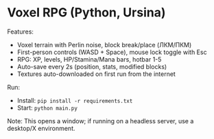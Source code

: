 # Voxel RPG (Python, Ursina)

Features:
- Voxel terrain with Perlin noise, block break/place (ЛКМ/ПКМ)
- First-person controls (WASD + Space), mouse lock toggle with Esc
- RPG: XP, levels, HP/Stamina/Mana bars, hotbar 1-5
- Auto-save every 2s (position, stats, modified blocks)
- Textures auto-downloaded on first run from the internet

Run:
- Install: `pip install -r requirements.txt`
- Start: `python main.py`

Note: This opens a window; if running on a headless server, use a desktop/X environment.